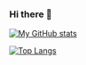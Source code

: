 ### Hi there 👋

[![My GitHub stats](https://github-readme-stats.vercel.app/api?username=yngvark)](https://github.com/anuraghazra/github-readme-stats)

[![Top Langs](https://github-readme-stats.vercel.app/api/top-langs/?username=yngvark&layout=compact&exclude_repo=EcoManager,Gridwalls,gridwalls2)](https://github.com/yngvark)


<!--
**yngvark/yngvark** is a ✨ _special_ ✨ repository because its `README.md` (this file) appears on your GitHub profile.

Here are some ideas to get you started:

- 🔭 I’m currently working on ...
- 🌱 I’m currently learning ...
- 👯 I’m looking to collaborate on ...
- 🤔 I’m looking for help with ...
- 💬 Ask me about ...
- 📫 How to reach me: ...
- 😄 Pronouns: ...
- ⚡ Fun fact: ...
-->
